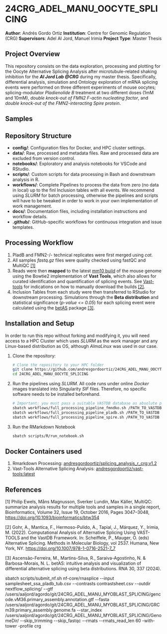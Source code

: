 # 24CRG_ADEL_MANU_OOCYTE_SPLICING
**Author**: Andrés Gordo Ortiz
**Institution**: Centre for Genomic Regulation (CRG)
**Supervisors**: Adel Al Jord, Manuel Irimia
**Project Type**: Master Thesis

## Project Overview

This repository consists on the data exploration, processing and plotting for the Oocyte Alternative Splicing Analysis after microtubule-related shaking inhibition for the ***Al Jord Lab @CRG*** during my master thesis. Specifically, differential analysis, simulation and Ontology exploration of mRNA splicing events were performed on three different experiments of mouse oocytes; splicing-modulator *Pladienolide B* treatment at two different doses (1mM and 10mM), *double knock-out of FMN2 F-actin nucleating factor*, and *double knock-out of the FMN2-interacting Spire protein*.

## Samples

## Repository Structure

- **config/**: Configuration files for Docker, and HPC cluster settings.
- **data/**: Raw, processed and metadata files. Raw and processed data are excluded from version control.
- **notebooks/**: Exploratory and analysis notebooks for VSCode and RStudio.
- **scripts/**: Custom scripts for data processing in Bash and downstream analysis in R.
- **workflows/**: Complete Pipelines to process the data from zero (no data in local) up to the finl Inclusion tables with all events. We recommend using *SLURM* for batch processing, otherwise the pipelines and scripts will have to be tweaked in order to work in your own implementation of work management.
- **docs/**: Documentation files, including installation instructions and workflow details.
- **.github/**: GitHub-specific workflows for continuous integration and issue templates.

## Processing Workflow

1. PladB and FMN2-/- technical replicates were first merged using *cat*.
2. All samples *fastq.gz* files were quality checked using fastQC and MultiQC [[1]](#1)
3. Reads were then **mapped** to the latest [mm10 build](https://vastdb.crg.eu/libs/vastdb.mm2.23.06.20.tar.gz) of the mouse genome using the Bowtie2 implementation of **Vast Tools**, which also allows for curated identification and quantification of splicing events. See [Vast-tools](https://github.com/vastgroup/vast-tools) for indications on how to manually download the builds [[2]](#2).
4. Inclusion Tables from each study were then transferred to RStudio for downstream processing. Simulations through the **Beta distribution** and statistical significance (*p-value <= 0.05*) for each splicing event were calculated using the [betAS](https://github.com/DiseaseTranscriptomicsLab/betAS/) package [[3]](#3).

## Installation and Setup
In order to run this repo without forking and modifying it, you will need access to a HPC Cluster which uses *SLURM* as the work manager and any Linux-based distribution as OS, although *AlmaLinux* was used in our case.

1. Clone the repository:
   ```bash
   # Clone the repository to your HPC folder
   git clone https://github.com/andresgordoortiz/24CRG_ADEL_MANU_OOCYTE_SPLICING.git
   cd 24CRG_ADEL_MANU_OOCYTE_SPLICING
   ```

2. Run the pipelines using *SLURM*. All code runs under online *Docker* images translated into Singularity *SIF* files. Therefore, no specific software needs to be installed beforehand.
   ```bash
   # Important: you must pass a suitable VASTDB database as absolute path to run the pipelines
   sbatch workflows/full_processing_pipeline_fmndko.sh /PATH_TO_VASTDB
   sbatch workflows/full_processing_pipeline_pladb.sh /PATH_TO_VASTDB
   sbatch workflows/full_processing_pipeline_spire.sh /PATH_TO_VASTDB
   ```

3. Run the RMarkdown Notebook
   ```bash
   sbatch scripts/R/run_notebook.sh

## Docker Containers used
1. Rmarkdown Processing: [andresgordoortiz/splicing_analysis_r_crg:v1.2](https://hub.docker.com/layers/andresgordoortiz/splicing_analysis_r_crg/v1.2/images/sha256-67fd933eb88fbb9e3fe099c18eef9926bcaf916f92ff0f1fd5f9e876f78fd726?context=repo)
2. Vast-Tools Alternative Splicing Analysis: [andresgordoortiz/vast-tools:latest](https://hub.docker.com/layers/andresgordoortiz/vast-tools/latest/images/sha256-e760bb36d7383ad9d9447035d09d1b282f52e8d44acf6a14ffc23ffcc3d7d383?context=repo)

## References
<a id="1">[1]</a>
Philip Ewels, Måns Magnusson, Sverker Lundin, Max Käller, MultiQC: summarize analysis results for multiple tools and samples in a single report, Bioinformatics, Volume 32, Issue 19, October 2016, Pages 3047–3048, https://doi.org/10.1093/bioinformatics/btw354

<a id="2">[2]</a>
Gohr, A., Mantica, F., Hermoso-Pulido, A., Tapial, J., Márquez, Y., Irimia, M. (2022). Computational Analysis of Alternative Splicing Using VAST-TOOLS and the VastDB Framework. In: Scheiffele, P., Mauger, O. (eds) Alternative Splicing. Methods in Molecular Biology, vol 2537. Humana, New York, NY. https://doi.org/10.1007/978-1-0716-2521-7_7

<a id="3">[3]</a>
Ascensão-Ferreira, M., Martins-Silva, R., Saraiva-Agostinho, N. & Barbosa-Morais, N. L. betAS: intuitive analysis and visualization of differential alternative splicing using beta distributions. RNA 30, 337 (2024).


sbatch scripts/submit_nf.sh
      nf-core/rnasplice
		 --input samplesheet_ssa_pladb_tub.csv
		 --contrasts contrastsheet.csv
		 --outdir nextflow_splicing/
		 --gtf /users/aaljord/agordo/git/24CRG_ADEL_MANU_MYOBLAST_SPLICING/gencode.vM36.primary_assembly.annotation.gtf
		 --fasta /users/aaljord/agordo/git/24CRG_ADEL_MANU_MYOBLAST_SPLICING/GRCm39.primary_assembly.genome.fa
		 --star_index /users/aaljord/agordo/git/24CRG_ADEL_MANU_MYOBLAST_SPLICING/GenomeDir/
		 --skip_trimming
		 --skip_fastqc
		 --rmats
		 --rmats_read_len 60
		 -with-tower
		 -profile crg